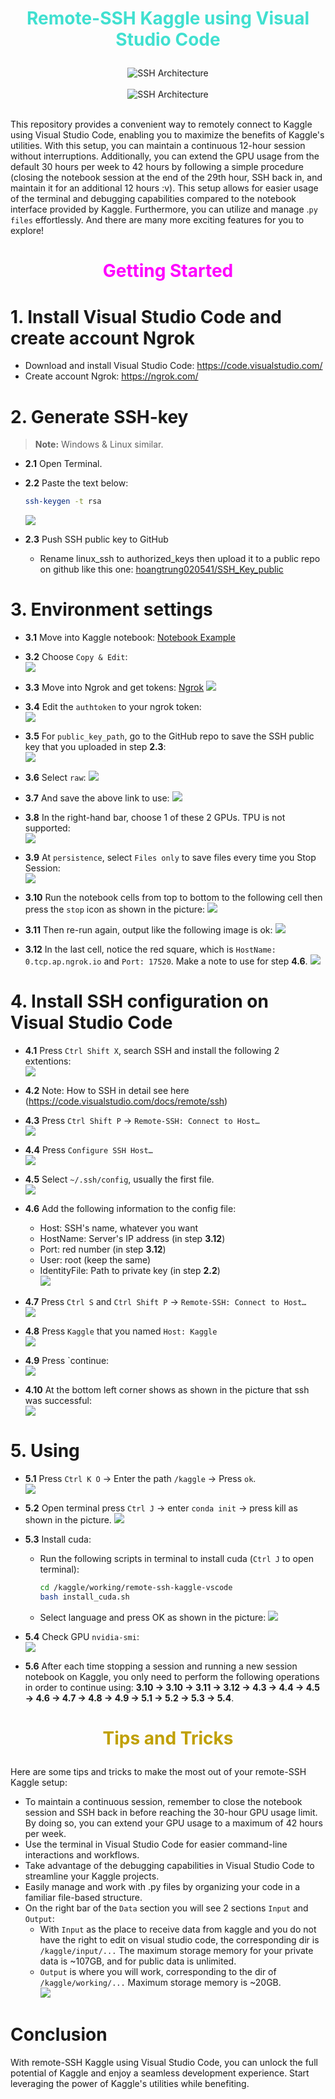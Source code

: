 # <font color="turquoise"> <p style="text-align:center"> Remote-SSH Kaggle using Visual Studio Code </p> </font>


<div align="center">
    <img src="imgs/architecture_ssh.png" alt="SSH Architecture">
</div>
<br>

<div align="center">
    <img src="imgs/vscode_ssh_screen.png" alt="SSH Architecture">
</div>

<br>

This repository provides a convenient way to remotely connect to Kaggle using Visual Studio Code, enabling you to maximize the benefits of Kaggle's utilities. With this setup, you can maintain a continuous 12-hour session without interruptions. Additionally, you can extend the GPU usage from the default 30 hours per week to 42 hours by following a simple procedure (closing the notebook session at the end of the 29th hour, SSH back in, and maintain it for an additional 12 hours :v). This setup allows for easier usage of the terminal and debugging capabilities compared to the notebook interface provided by Kaggle. Furthermore, you can utilize and manage .`py files` effortlessly. And there are many more exciting features for you to explore!
<br>

# <font color="magenta"> <p style="text-align:center"> Getting Started </p> </font>


# 1. Install Visual Studio Code and create account Ngrok

- Download and install Visual Studio Code: https://code.visualstudio.com/ 
- Create account Ngrok: https://ngrok.com/

# 2. Generate SSH-key


> **Note:** Windows & Linux similar.

- **2.1** Open Terminal.

- **2.2** Paste the text below:
    ```bash
    ssh-keygen -t rsa
    ```
    ![](imgs/generate_ssh_key.png)

- **2.3** Push SSH public key to GitHub
    - Rename linux_ssh to authorized_keys then upload it to a public repo on github like this one: [hoangtrung020541/SSH_Key_public](https://github.com/hoangtrung020541/SSH_Key_public)

# 3. Environment settings

- **3.1** Move into Kaggle notebook: [Notebook Example](https://www.kaggle.com/hongtrung/ssh-kaggle-visualstudiocode)

- **3.2** Choose `Copy & Edit`:\
    ![](imgs/coppy_notebook.png)

- **3.3** Move into Ngrok and get tokens: [Ngrok](https://ngrok.com/)
    ![](imgs/get_ngork.png)

- **3.4** Edit the `authtoken` to your ngrok token:\
    ![](imgs/authtoken.png)

- **3.5** For `public_key_path`, go to the GitHub repo to save the SSH public key that you uploaded in step **2.3**:\
    ![](imgs/public_key_path.png)

- **3.6** Select `raw`:
    ![](imgs/choose_row.png)

- **3.7** And save the above link to use:
    ![](imgs/choose_link.png)

- **3.8** In the right-hand bar, choose 1 of these 2 GPUs. TPU is not supported:\
    ![](imgs/choose_gpu.png)

- **3.9** At `persistence`, select `Files only` to save files every time you Stop Session:\
    ![](imgs/persistence.png)

- **3.10** Run the notebook cells from top to bottom to the following cell then press the `stop` icon as shown in the picture:
    ![](imgs/run_bash_1.png)

- **3.11** Then re-run again, output like the following image is ok:
    ![](imgs/run_bash_2.png)

- **3.12** In the last cell, notice the red square, which is `HostName: 0.tcp.ap.ngrok.io` and `Port: 17520`. Make a note to use for step **4.6**.
    ![](imgs/last_cell.png)

# 4. Install SSH configuration on Visual Studio Code

- **4.1** Press `Ctrl Shift X`, search SSH and install the following 2 extentions:\
    ![](imgs/ssh_extention.png)

- **4.2** Note: How to SSH in detail see here (https://code.visualstudio.com/docs/remote/ssh)

- **4.3** Press `Ctrl Shift P` -> `Remote-SSH: Connect to Host…`\
    ![](imgs/remote_ssh.png)

- **4.4** Press `Configure SSH Host…`\
    ![](imgs/choose_config.png)

- **4.5** Select `~/.ssh/config`, usually the first file.\
    ![](imgs/choose_config_file.png)

- **4.6** Add the following information to the config file:
    - Host: SSH's name, whatever you want
    - HostName: Server's IP address (in step **3.12**)
    - Port: red number (in step **3.12**)
    - User: root (keep the same)
    - IdentityFile: Path to private key (in step **2.2**)\
    ![](imgs/config_screen.png)

- **4.7** Press `Ctrl S` and `Ctrl Shift P` -> `Remote-SSH: Connect to Host…`\
    ![](imgs/remote_ssh.png)

- **4.8** Press `Kaggle` that you named `Host: Kaggle`\
    ![](imgs/connect_ssh.png)

- **4.9** Press `continue:\
    ![](imgs/press_continue.png)

- **4.10** At the bottom left corner shows as shown in the picture that ssh was successful:\
    ![](imgs/connected.png)

# 5. Using

- **5.1** Press `Ctrl K O` -> Enter the path `/kaggle` -> Press `ok`.\
    ![](imgs/choose_dir.png)

- **5.2** Open terminal press `Ctrl J` -> enter `conda init` -> press kill as shown in the picture.
    ![](imgs/kill_conda_init.png)


- **5.3** Install cuda:
    - Run the following scripts in terminal to install cuda (`Ctrl J` to open terminal):
        ```bash
        cd /kaggle/working/remote-ssh-kaggle-vscode
        bash install_cuda.sh
        ```
    - Select language and press OK as shown in the picture:
    ![](imgs/cuda_config_language.png)


- **5.4** Check GPU `nvidia-smi`:\
    ![](imgs/check_gpu.png)


- **5.6** After each time stopping a session and running a new session notebook on Kaggle, you only need to perform the following operations in order to continue using: **3.10 -> 3.10 -> 3.11 -> 3.12 -> 4.3 -> 4.4 -> 4.5 -> 4.6 -> 4.7 -> 4.8 -> 4.9 -> 5.1 -> 5.2 -> 5.3 -> 5.4**.



# <font color="clay"> <p style="text-align:center"> Tips and Tricks </p> </font>

Here are some tips and tricks to make the most out of your remote-SSH Kaggle setup:
- To maintain a continuous session, remember to close the notebook session and SSH back in before reaching the 30-hour GPU usage limit. By doing so, you can extend your GPU usage to a maximum of 42 hours per week.
- Use the terminal in Visual Studio Code for easier command-line interactions and workflows.
- Take advantage of the debugging capabilities in Visual Studio Code to streamline your Kaggle projects.
- Easily manage and work with .py files by organizing your code in a familiar file-based structure.
- On the right bar of the `Data` section you will see 2 sections `Input` and `Output`:
    - With `Input` as the place to receive data from kaggle and you do not have the right to edit on visual studio code, the corresponding dir is `/kaggle/input/...` The maximum storage memory for your private data is ~107GB, and for public data is unlimited.
    - `Output` is where you will work, corresponding to the dir of `/kaggle/working/...` Maximum storage memory is ~20GB.\
    ![](imgs/file_relationship.png)


# Conclusion
With remote-SSH Kaggle using Visual Studio Code, you can unlock the full potential of Kaggle and enjoy a seamless development experience. Start leveraging the power of Kaggle's utilities while benefiting.